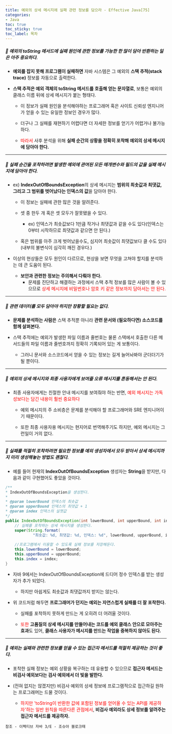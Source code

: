 ```yaml
---
title: 예외의 상세 메시지에 실패 관련 정보를 담으라 - Effective Java[75]
categories:
- Java
toc: true
toc_sticky: true
toc_label: 목차
---
```




##### 🔗  예외의 toString 메서드에 실패 원인에 관한 정보를 가능한 한 많이 담아 반환하는 일은 아주 중요하다.

* **예외를 잡지 못해 프로그램이 실패하면** 자바 시스템은 그 예외의 **스택 추적(stack trace)** 정보를 자동으로 출력한다.



* **스택 추적은 예외 객체의 toString 메서드를 호출해 얻는 문자열로**, 보통은 예외의 클래스 이름 뒤에 상세 메시지가 붙는 형태다.

  * 이 정보가 실패 원인을 분석해야하는 프로그래머 혹은 사이트 신뢰성 엔지니어가 얻을 수 있는 유일한 정보인 경우가 많다.

  

  * 더구나 그 실패를 재현하기 어렵다면 더 자세한 정보를 얻기가 어렵거나 불가능하다.

  

  * <span style="color:red;">따라서</span> 사후 분석을 위해 **실패 순간의 상황을 정확히 포착해 예외의 상세 메시지에 담아야 한다.**






<hr>


##### 💎  실패 순간을 포착하려면 발생한 예외에 관여된 모든 매개변수와 필드의 값을 실패 메시지에 담아야 한다.

* ex) **IndexOutOfBoundsException**의 상세 메시지는 **범위의 최솟값과 최댓값, 그리고 그 범위를 벗어났다는 인덱스의 값**을 담아야 한다.

  * 이 정보는 실패에 관한 많은 것을 알려준다.

  

  * 셋 중 한두 개 혹은 셋 모두가 잘못됐을 수 있다.

    * ex) 인덱스가 최솟값보다 1만큼 작거나 최댓값과 같을 수도 있다(인덱스는 0부터 시작하므로 최댓값과 같으면 안 된다.)

    

  * 혹은 범위를 아주 크게 벗어났을수도, 심지어 최솟값이 최댓값보다 클 수도 있다(내부의 불변식이 심각히 깨진 경우다.)

  

* 이상의 현상들은 모두 원인이 다르므로, 현상을 보면 무엇을 고쳐야 할지를 분석하는 데 큰 도움이 된다.
  * **보안과 관련한 정보는 주의해서 다뤄야 한다.**
    * 문제를 진단하고 해결하는 과정에서 스택 추적 정보를 많은 사람이 볼 수 있으므로 <span style="color:red;">상세 메시지에 비밀번호나 암호 키 같은 정보까지 담아서는 안 된다.</span>



<hr>



##### 💎 관련 데이터를 모두 담아야 하지만 장황할 필요는 없다.

* **문제를 분석하는 사람은** 스택 추적뿐 아니라 **관련 문서와 (필요하다면) 소스코드를 함께 살펴본다.**



* 스택 추적에는 예외가 발생한 파일 이름과 줄번호는 물론 스택에서 호출한 다른 메서드들의 파일 이름과 줄번호까지 정확히 기록되어 있는 게 보통이다.
  * 그러니 문서와 소스코드에서 얻을 수 있는 정보는 길게 늘어놔봐야 군더더기가 될 뿐이다.



<hr>



##### 💎 예외의 상세 메시지와 최종 사용자에게 보여줄 오류 메시지를 혼동해서는 안 된다.

* 최종 사용자에게는 친절한 안내 메시지를 보여줘야 하는 반면, <span style="color:red;">예외 메시지는 가독성보다는 담긴 내용이 훨씬 중요하다</span>

  * 예외 메시지의 주 소비층은 문제를 분석해야 할 프로그래머와 SRE 엔지니어이기 때문이다.

  

  * 또한 최종 사용자용 메시지는 현지어로 번역해주기도 하지만, 예외 메시지는 그런일이 거의 없다.





<hr>



##### 💎 실패를 적절히 포착하려면 필요한 정보를 예외 생성자에서 모두 받아서 상세 메시지까지 미리 생성해놓는 방법도 괜찮다.

* 예를 들어 현재의 **IndexOutOfBoundsException** 생성자는 **String**을 받지만, 다음과 같이 구현했어도 좋았을 것이다.

```java
/**
* IndexOutOfBoundsException을 생성한다.
*
* @param lowerBound 인덱스의 최솟값
* @param upperBound 인덱스의 최댓값 + 1
* @param index 인덱스의 실젯값
*/
public IndexOutOfBoundsException(int lowerBound, int upperBound, int index) {
    // 실패를 포착하는 상세 메시지를 생성한다.
    super(String.format(
    		"최솟값: %d, 최댓값: %d, 인덱스: %d", lowerBound, upperBound, index));
    
    //프로그램에서 이용할 수 있도록 실패 정보를 저장해둔다.
    this.lowerBound = lowerBound;
    this.upperBound = upperBound;
    this.index = index;
}
```

* 자바 9에서는 IndexOutOfBoundsException에 드디어 정수 인덱스를 받는 생성자가 추가 되었다.

  * 하지만 아쉽게도 최솟값과 최댓값까지 받지는 않는다.

  

* 위 코드처럼 해두면 **프로그래머가 던지는 예외는 자연스럽게 실패를 더 잘 포착한다.**

  * 실패를 포착하지 못하게 만드는 게 오히려 더 어려울 것이다.

  

  * <span style="color:red;">또한</span> **고품질의 상세 메시지를 만들어내는 코드를 예외 클래스 안으로 모아주는 효과**도 있어, **클래스 사용자가 메시지를 만드는 작업을 중복하지 않아도 된다.**



<hr>



##### 💎 예외는 실패와 관련한 정보를 얻을 수 있는 접근자 메서드를 적절히 제공하는 것이 좋다.

* 포착한 실패 정보는 예외 상황을 복구하는 데 유용할 수 있으므로 **접근자 메서드는 비검사 예외보다는 검사 예외에서 더 빛을 발한다.**



* (전혀 없지는 않겠지만) 비검사 예외의 상세 정보에 프로그램적으로 접근하길 원하는 프로그래머는 드물 것이다.
  * <span style="color:red;">하지만 'toString이 반환한 값에 포함된 정보를 얻어올 수 있는 API를 제공하자'하는 일반 원칙을 따른다른 관점에서</span>, **비검사 예외라도 상세 정보를 알려주는 접근자 메서드를 제공하자.**






```
참조 - 이펙티브 자바 3/E - 조슈아 블로크때
```

